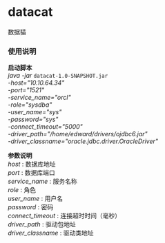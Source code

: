 # datacat
数据猫

### 使用说明

**启动脚本**<br>
*java -jar* `datacat-1.0-SNAPSHOT.jar`<br>
*-host="10.10.64.34"<br>
-port="1521"<br>
-service_name="orcl"<br>
-role="sysdba"<br>
-user_name="sys"<br>
-password="sys"<br>
-connect_timeout="5000"<br>
-driver_path="/home/edward/drivers/ojdbc6.jar"<br>
-driver_classname="oracle.jdbc.driver.OracleDriver"<br>*

**参数说明**<br>
*host* : 数据库地址<br>
*port* : 数据库端口<br>
*service_name* : 服务名称<br>
*role* : 角色<br>
*user_name* : 用户名<br>
*password* : 密码<br>
*connect_timeout* : 连接超时时间（毫秒）<br>
*driver_path* : 驱动包地址<br>
*driver_classname* : 驱动类地址<br>